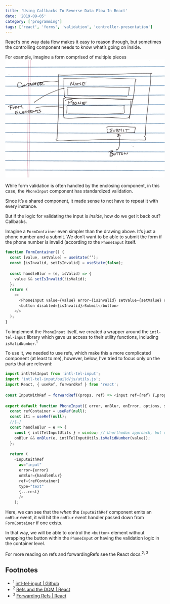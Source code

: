 ```yaml
---
title: 'Using Callbacks To Reverse Data Flow In React'
date: '2019-09-05'
category: ['programming']
tags: ['react', 'forms', 'validation', 'controller-presentation']
---
```


React’s one way data flow makes it easy to reason through, but sometimes the controlling component needs to know what’s going on inside.

For example, imagine a form comprised of multiple pieces
![](./form-sketch.png)

While form validation is often handled by the enclosing component, in this case, the `PhoneInput` component has standardized validation.

Since it’s a shared component, it made sense to not have to repeat it with every instance.

But if the logic for validating the input is _inside_, how do we get it back out? Callbacks.

Imagine a `FormContainer` even simpler than the drawing above. It’s just a phone number and a submit. We don’t want to be able to submit the form if the phone number is invalid (according _to_ the `PhoneInput` itself.

```javascript
function FormContainer() {
  const [value, setValue] = useState(‘’);
  const [isInvalid, setIsInvalid] = useState(false);

  const handleBlur = (e, isValid) => {
    value && setIsInvalid(!isValid);
  };
  return (
    <>
      <PhoneInput value={value} error={isInvalid} setValue={setValue} onBlur={handleBlur} />
      <button disabled={isInvalid}>Submit</button>
    </>
  );
}
```

To implement the `PhoneInput` itself, we created a wrapper around the `intl-tel-input` library which gave us access to their utility functions, including `isValidNumber`.<sup>1</sup>

To use it, we needed to use refs, which make this a more complicated component (at least to me), however, below, I’ve tried to focus only on the parts that are relevant:

```javascript
import intlTelInput from 'intl-tel-input';
import 'intl-tel-input/build/js/utils.js';
import React, { useRef, forwardRef } from 'react';

const InputWithRef = forwardRef((props, ref) => <input ref={ref} {…props} />)

export default function PhoneInput({ error, onBlur, onError, options, setValue, value, ...rest }: IPhoneInput) {
  const refContainer = useRef(null);
  const iti = useRef(null);
  //[…]
  const handleBlur = e => {
    const { intlTelInputUtils } = window; // Unorthodox approach, but using the utils attached to the window object
    onBlur && onBlur(e, intlTelInputUtils.isValidNumber(value));
  };

  return (
    <InputWithRef
      as="input"
      error={error}
      onBlur={handleBlur}
      ref={refContainer}
      type="text"
      {...rest}
      />
    );
```

Here, we can see that the _when_ the `InputWithRef` component emits an `onBlur` event, it will hit the `onBlur` event handler passed down from `FormContainer` if one exists.

In that way, we will be able to control the `<button>` element without wrapping the button within the `PhoneInput` _or_ having the validation logic in the container level.

For more reading on refs and forwardingRefs see the React docs.<sup>2, 3</sup>

## Footnotes

-   <sup>1</sup> [intl-tel-input | Github](https://github.com/jackocnr/intl-tel-input)
-   <sup>2</sup> [Refs and the DOM | React](https://reactjs.org/docs/refs-and-the-dom.html)
-   <sup>3</sup> [Forwarding Refs | React](https://reactjs.org/docs/forwarding-refs.html)
